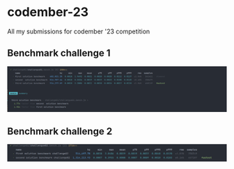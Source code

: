 # codember-23
All my submissions for codember '23 competition

## Benchmark challenge 1

![benchmark.png](challenge01%2Fbenchmark.png)

## Benchmark challenge 2

![benchmark.png](challenge02%2Fbenchmark.png)